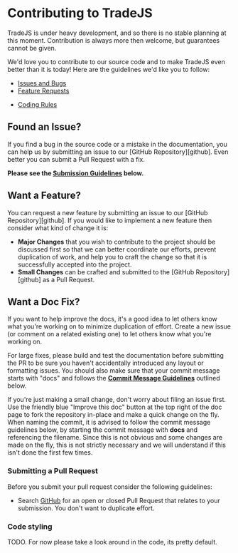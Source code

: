 # Contributing to TradeJS

TradeJS is under heavy development, and so there is no stable planning at this moment. Contribution is always more then welcome, but guarantees cannot be given.

We'd love you to contribute to our source code and to make TradeJS even better than it is
today! Here are the guidelines we'd like you to follow:

 <!-- - [Code of Conduct](#coc) -->
 <!-- - [Question or Problem?](#question) -->
 - [Issues and Bugs](#issue)
 - [Feature Requests](#feature)
 <!-- - [Submission Guidelines](#submit) -->
 - [Coding Rules](#rules)
 <!-- - [Commit Message Guidelines](#commit) -->
 <!-- - [Signing the CLA](#cla) -->
 <!-- - [Further Info](#info) -->

<!-- ## <a name="coc"></a> Code of Conduct -->

<!-- Help us keep TradeJS open and inclusive. Please read and follow our [Code of Conduct][coc]. -->

<!-- ## <a name="question"></a> Got a Question or Problem? -->

<!-- If you have questions about how to use TradeJS, please direct these to the [Google Group][groups] -->
<!-- discussion list or [StackOverflow][stackoverflow]. We are also available on [IRC][irc] and -->
<!-- [Gitter][gitter]. -->

## <a name="issue"></a> Found an Issue?

If you find a bug in the source code or a mistake in the documentation, you can help us by
submitting an issue to our [GitHub Repository][github]. Even better you can submit a Pull Request
with a fix.

**Please see the [Submission Guidelines](#submit) below.**

## <a name="feature"></a> Want a Feature?

You can request a new feature by submitting an issue to our [GitHub Repository][github].  If you
would like to implement a new feature then consider what kind of change it is:

* **Major Changes** that you wish to contribute to the project should be discussed first so that we can better coordinate our efforts,
  prevent duplication of work, and help you to craft the change so that it is successfully accepted
  into the project.
* **Small Changes** can be crafted and submitted to the [GitHub Repository][github] as a Pull
  Request.


## <a name="docs"></a> Want a Doc Fix?

If you want to help improve the docs, it's a good idea to let others know what you're working on to
minimize duplication of effort. Create a new issue (or comment on a related existing one) to let
others know what you're working on.

For large fixes, please build and test the documentation before submitting the PR to be sure you
haven't accidentally introduced any layout or formatting issues. You should also make sure that your
commit message starts with "docs" and follows the **[Commit Message Guidelines](#commit)** outlined
below.

If you're just making a small change, don't worry about filing an issue first. Use the friendly blue
"Improve this doc" button at the top right of the doc page to fork the repository in-place and make
a quick change on the fly. When naming the commit, it is advised to follow the commit message
guidelines below, by starting the commit message with **docs** and referencing the filename. Since
this is not obvious and some changes are made on the fly, this is not strictly necessary and we will
understand if this isn't done the first few times.

### Submitting a Pull Request
Before you submit your pull request consider the following guidelines:

* Search [GitHub](https://github.com/DutchKevv/TradeJS/pulls) for an open or closed Pull Request
  that relates to your submission. You don't want to duplicate effort.

### Code styling

TODO. For now please take a look around in the code, its pretty default.